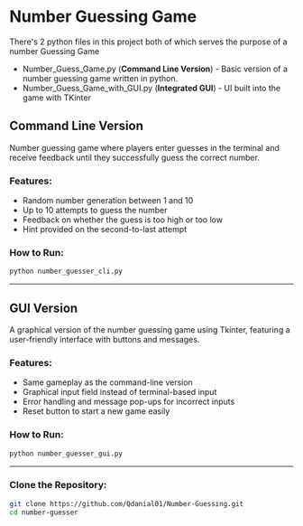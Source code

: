 # Number Guessing Game
There's 2 python files in this project both of which serves the purpose of a number Guessing Game
- Number_Guess_Game.py (**Command Line Version**) - Basic version of a number guessing game written in python.
- Number_Guess_Game_with_GUI.py (**Integrated GUI**) - UI built into the game with TKinter

## **Command Line Version**
Number guessing game where players enter guesses in the terminal and receive feedback until they successfully guess the correct number.

### **Features:**
- Random number generation between 1 and 10
- Up to 10 attempts to guess the number
- Feedback on whether the guess is too high or too low
- Hint provided on the second-to-last attempt

### **How to Run:**
```bash
python number_guesser_cli.py
```
---

## **GUI Version**
A graphical version of the number guessing game using Tkinter, featuring a user-friendly interface with buttons and messages.

### **Features:**
- Same gameplay as the command-line version
- Graphical input field instead of terminal-based input
- Error handling and message pop-ups for incorrect inputs
- Reset button to start a new game easily

### **How to Run:**
```bash
python number_guesser_gui.py
```

---

### **Clone the Repository:**
```bash
git clone https://github.com/Qdanial01/Number-Guessing.git
cd number-guesser